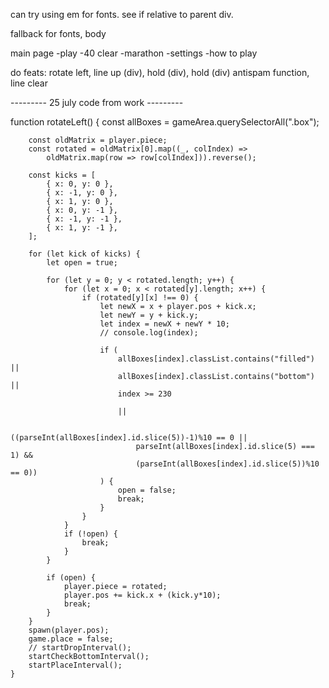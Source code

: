 can try using em for fonts. see if relative to parent div.

fallback for fonts, body

main page
  -play
    -40 clear
    -marathon
  -settings
  -how to play

do feats: rotate left, line up (div), hold (div), hold (div) antispam function, line clear 


--------- 25 july code from work ---------

function rotateLeft() {
        const allBoxes = gameArea.querySelectorAll(".box");

        const oldMatrix = player.piece;
        const rotated = oldMatrix[0].map((_, colIndex) => 
            oldMatrix.map(row => row[colIndex])).reverse();

        const kicks = [ 
            { x: 0, y: 0 },   
            { x: -1, y: 0 },  
            { x: 1, y: 0 },   
            { x: 0, y: -1 },  
            { x: -1, y: -1 }, 
            { x: 1, y: -1 },  
        ];

        for (let kick of kicks) {
            let open = true;

            for (let y = 0; y < rotated.length; y++) {
                for (let x = 0; x < rotated[y].length; x++) {
                    if (rotated[y][x] !== 0) {
                        let newX = x + player.pos + kick.x;
                        let newY = y + kick.y;
                        let index = newX + newY * 10;
                        // console.log(index);

                        if ( 
                            allBoxes[index].classList.contains("filled") ||
                            allBoxes[index].classList.contains("bottom") ||
                            index >= 230
                                                        
                            ||

                                ((parseInt(allBoxes[index].id.slice(5))-1)%10 == 0 ||
                                parseInt(allBoxes[index].id.slice(5) === 1) && 
                                (parseInt(allBoxes[index].id.slice(5))%10 == 0)) 
                        ) {
                            open = false;
                            break;
                        }
                    }
                }
                if (!open) {
                    break;
                }
            }

            if (open) {
                player.piece = rotated;
                player.pos += kick.x + (kick.y*10);
                break;
            }
        }
        spawn(player.pos);
        game.place = false;
        // startDropInterval();
        startCheckBottomInterval();
        startPlaceInterval();
    }
